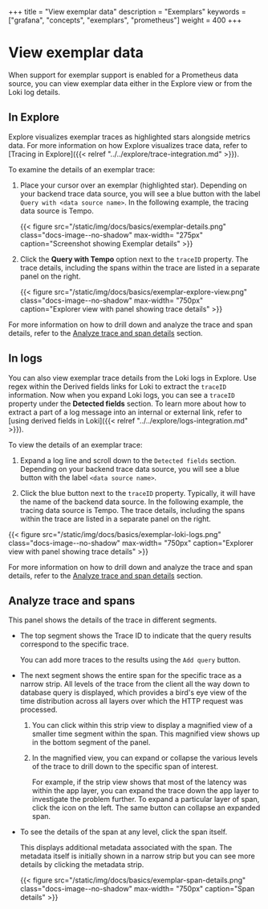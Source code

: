 +++
title = "View exemplar data"
description = "Exemplars"
keywords = ["grafana", "concepts", "exemplars", "prometheus"]
weight = 400
+++

# View exemplar data

When support for exemplar support is enabled for a Prometheus data source, you can view exemplar data either in the Explore view or from the Loki log details.

## In Explore

Explore visualizes exemplar traces as highlighted stars alongside metrics data. For more information on how Explore visualizes trace data, refer to [Tracing in Explore]({{< relref "../../explore/trace-integration.md" >}}).

To examine the details of an exemplar trace:

1. Place your cursor over an exemplar (highlighted star). Depending on your backend trace data source, you will see a blue button with the label `Query with <data source name>`. In the following example, the tracing data source is Tempo.

   {{< figure src="/static/img/docs/basics/exemplar-details.png" class="docs-image--no-shadow" max-width= "275px" caption="Screenshot showing Exemplar details" >}}

1. Click the **Query with Tempo** option next to the `traceID` property. The trace details, including the spans within the trace are listed in a separate panel on the right.

   {{< figure src="/static/img/docs/basics/exemplar-explore-view.png" class="docs-image--no-shadow" max-width= "750px" caption="Explorer view with panel showing trace details" >}}

For more information on how to drill down and analyze the trace and span details, refer to the [Analyze trace and span details](#analyze-trace-and-spans) section.

## In logs

You can also view exemplar trace details from the Loki logs in Explore. Use regex within the Derived fields links for Loki to extract the `traceID` information. Now when you expand Loki logs, you can see a `traceID` property under the **Detected fields** section. To learn more about how to extract a part of a log message into an internal or external link, refer to [using derived fields in Loki]({{< relref "../../explore/logs-integration.md" >}}).

To view the details of an exemplar trace:

1. Expand a log line and scroll down to the `Detected fields` section. Depending on your backend trace data source, you will see a blue button with the label `<data source name>`.

1. Click the blue button next to the `traceID` property. Typically, it will have the name of the backend data source. In the following example, the tracing data source is Tempo. The trace details, including the spans within the trace are listed in a separate panel on the right.

{{< figure src="/static/img/docs/basics/exemplar-loki-logs.png" class="docs-image--no-shadow" max-width= "750px" caption="Explorer view with panel showing trace details" >}}

For more information on how to drill down and analyze the trace and span details, refer to the [Analyze trace and span details](#analyze-trace-and-spans) section.

## Analyze trace and spans

This panel shows the details of the trace in different segments.

- The top segment shows the Trace ID to indicate that the query results correspond to the specific trace.

  You can add more traces to the results using the `Add query` button.

- The next segment shows the entire span for the specific trace as a narrow strip. All levels of the trace from the client all the way down to database query is displayed, which provides a bird's eye view of the time distribution across all layers over which the HTTP request was processed.

  1. You can click within this strip view to display a magnified view of a smaller time segment within the span. This magnified view shows up in the bottom segment of the panel.

  1. In the magnified view, you can expand or collapse the various levels of the trace to drill down to the specific span of interest.

     For example, if the strip view shows that most of the latency was within the app layer, you can expand the trace down the app layer to investigate the problem further. To expand a particular layer of span, click the icon on the left. The same button can collapse an expanded span.

- To see the details of the span at any level, click the span itself.

  This displays additional metadata associated with the span. The metadata itself is initially shown in a narrow strip but you can see more details by clicking the metadata strip.

  {{< figure src="/static/img/docs/basics/exemplar-span-details.png" class="docs-image--no-shadow" max-width= "750px" caption="Span details" >}}
